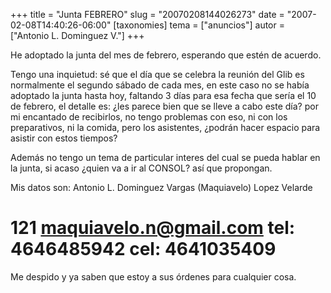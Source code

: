 +++
title = "Junta FEBRERO"
slug = "20070208144026273"
date = "2007-02-08T14:40:26-06:00"
[taxonomies]
tema = ["anuncios"]
autor = ["Antonio L. Dominguez V."]
+++

He adoptado la junta del mes de febrero, esperando que estén de acuerdo.

Tengo una inquietud: sé que el día que se celebra la reunión del Glib es
normalmente el segundo sábado de cada mes, en este caso no se había
adoptado la junta hasta hoy, faltando 3 días para esa fecha que sería el
10 de febrero, el detalle es: ¿les parece bien que se lleve a cabo este
día? por mi encantado de recibirlos, no tengo problemas con eso, ni con
los preparativos, ni la comida, pero los asistentes, ¿podrán hacer
espacio para asistir con estos tiempos?

Además no tengo un tema de particular interes del cual se pueda hablar
en la junta, si acaso ¿quien va a ir al CONSOL? así que propongan.

Mis datos son: Antonio L. Dominguez Vargas (Maquiavelo) Lopez Velarde
# 121 <maquiavelo.n@gmail.com> tel: 4646485942 cel: 4641035409

Me despido y ya saben que estoy a sus órdenes para cualquier cosa.
